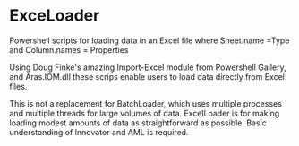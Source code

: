 # ExceLoader
Powershell scripts for loading data in an Excel file where Sheet.name =Type and Column.names = Properties

Using Doug Finke's amazing Import-Excel module from Powershell Gallery, and Aras.IOM.dll these scrips enable users to load data directly from Excel files.

This is not a replacement for BatchLoader, which uses multiple processes and multiple threads for large volumes of data. ExcelLoader is for making loading modest amounts of data as straightforward as possible. Basic understanding of Innovator and AML is required.
